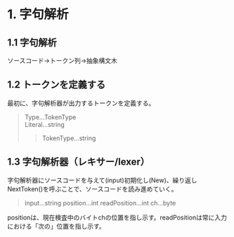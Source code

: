 # 1. 字句解析
## 1.1 字句解析

ソースコード→トークン列→抽象構文木

## 1.2 トークンを定義する

最初に、字句解析器が出力するトークンを定義する。
> Type...TokenType  
> Literal...string
>> TokenType...string

## 1.3 字句解析器（レキサー/lexer）

字句解析器にソースコードを与えて(input)初期化し(New)、繰り返しNextToken()を呼ぶことで、ソースコードを読み進めていく。
> input...string
> position...int
> readPosition...int
> ch...byte

positionは、現在検査中のバイトchの位置を指し示す。readPositionは常に入力における「次の」位置を指し示す。
